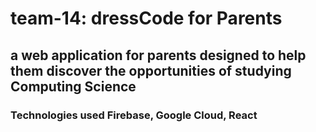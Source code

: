 # team-14: dressCode for Parents
## a web application for parents designed to help them discover the opportunities of studying Computing Science
### Technologies used Firebase, Google Cloud, React
